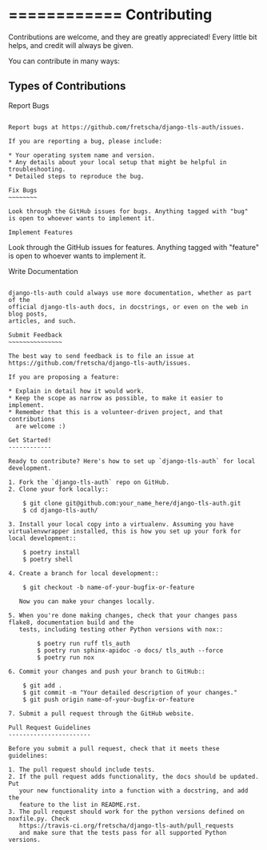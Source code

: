 ============
Contributing
============

Contributions are welcome, and they are greatly appreciated! Every
little bit helps, and credit will always be given. 

You can contribute in many ways:

Types of Contributions
----------------------

Report Bugs
~~~~~~~~~~~

Report bugs at https://github.com/fretscha/django-tls-auth/issues.

If you are reporting a bug, please include:

* Your operating system name and version.
* Any details about your local setup that might be helpful in troubleshooting.
* Detailed steps to reproduce the bug.

Fix Bugs
~~~~~~~~

Look through the GitHub issues for bugs. Anything tagged with "bug"
is open to whoever wants to implement it.

Implement Features
~~~~~~~~~~~~~~~~~~

Look through the GitHub issues for features. Anything tagged with "feature"
is open to whoever wants to implement it.

Write Documentation
~~~~~~~~~~~~~~~~~~~

django-tls-auth could always use more documentation, whether as part of the 
official django-tls-auth docs, in docstrings, or even on the web in blog posts,
articles, and such.

Submit Feedback
~~~~~~~~~~~~~~~

The best way to send feedback is to file an issue at https://github.com/fretscha/django-tls-auth/issues.

If you are proposing a feature:

* Explain in detail how it would work.
* Keep the scope as narrow as possible, to make it easier to implement.
* Remember that this is a volunteer-driven project, and that contributions
  are welcome :)

Get Started!
------------

Ready to contribute? Here's how to set up `django-tls-auth` for local development.

1. Fork the `django-tls-auth` repo on GitHub.
2. Clone your fork locally::

    $ git clone git@github.com:your_name_here/django-tls-auth.git
    $ cd django-tls-auth/

3. Install your local copy into a virtualenv. Assuming you have virtualenvwrapper installed, this is how you set up your fork for local development::

    $ poetry install
    $ poetry shell

4. Create a branch for local development::

    $ git checkout -b name-of-your-bugfix-or-feature

   Now you can make your changes locally.

5. When you're done making changes, check that your changes pass flake8, documentation build and the
   tests, including testing other Python versions with nox::

        $ poetry run ruff tls_auth
        $ poetry run sphinx-apidoc -o docs/ tls_auth --force
        $ poetry run nox

6. Commit your changes and push your branch to GitHub::

    $ git add .
    $ git commit -m "Your detailed description of your changes."
    $ git push origin name-of-your-bugfix-or-feature

7. Submit a pull request through the GitHub website.

Pull Request Guidelines
-----------------------

Before you submit a pull request, check that it meets these guidelines:

1. The pull request should include tests.
2. If the pull request adds functionality, the docs should be updated. Put
   your new functionality into a function with a docstring, and add the
   feature to the list in README.rst.
3. The pull request should work for the python versions defined on noxfile.py. Check 
   https://travis-ci.org/fretscha/django-tls-auth/pull_requests
   and make sure that the tests pass for all supported Python versions.


